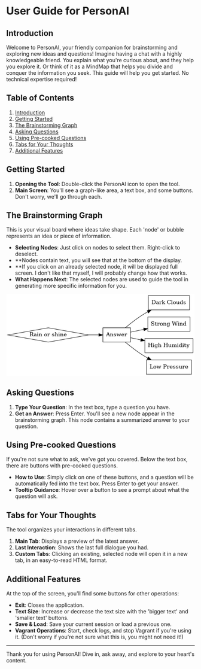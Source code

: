 # User Guide for PersonAI

## Introduction

Welcome to PersonAI, your friendly companion for brainstorming and exploring new ideas and questions! Imagine having a chat with a highly knowledgeable friend. You explain what you're curious about, and they help you explore it. Or think of it as a MindMap that helps you divide and conquer the information you seek. This guide will help you get started. No technical expertise required!

## Table of Contents

1. [Introduction](#introduction)
2. [Getting Started](#getting-started)
3. [The Brainstorming Graph](#the-brainstorming-graph)
4. [Asking Questions](#asking-questions)
5. [Using Pre-cooked Questions](#using-pre-cooked-questions)
6. [Tabs for Your Thoughts](#tabs-for-your-thoughts)
7. [Additional Features](#additional-features)

## Getting Started

1. **Opening the Tool**: Double-click the PersonAI icon to open the tool.
2. **Main Screen**: You'll see a graph-like area, a text box, and some buttons. Don't worry, we'll go through each.

## The Brainstorming Graph

This is your visual board where ideas take shape. Each 'node' or bubble represents an idea or piece of information. 

- **Selecting Nodes**: Just click on nodes to select them. Right-click to deselect.
- **Nodes contain text, you will see that at the bottom of the display.
- **If you click on an already selected node, it will be displayed full screen. I don't like that myself, I will probably change how that works.
- **What Happens Next**: The selected nodes are used to guide the tool in generating more specific information for you.

![Main screen](main.png)

## Asking Questions

1. **Type Your Question**: In the text box, type a question you have.
2. **Get an Answer**: Press Enter. You'll see a new node appear in the brainstorming graph. This node contains a summarized answer to your question.

<!-- Insert visual here -->

## Using Pre-cooked Questions

If you're not sure what to ask, we've got you covered. Below the text box, there are buttons with pre-cooked questions.

- **How to Use**: Simply click on one of these buttons, and a question will be automatically fed into the text box. Press Enter to get your answer.
- **Tooltip Guidance**: Hover over a button to see a prompt about what the question will ask.

<!-- Insert visual here -->

## Tabs for Your Thoughts

The tool organizes your interactions in different tabs. 

1. **Main Tab**: Displays a preview of the latest answer.
2. **Last Interaction**: Shows the last full dialogue you had.
3. **Custom Tabs**: Clicking an existing, selected node will open it in a new tab, in an easy-to-read HTML format.

<!-- Insert visual here -->

## Additional Features

At the top of the screen, you'll find some buttons for other operations:

- **Exit**: Closes the application.
- **Text Size**: Increase or decrease the text size with the 'bigger text' and 'smaller text' buttons.
- **Save & Load**: Save your current session or load a previous one.
- **Vagrant Operations**: Start, check logs, and stop Vagrant if you're using it. (Don't worry if you're not sure what this is, you might not need it!)

<!-- Insert visual here -->

---

Thank you for using PersonAI! Dive in, ask away, and explore to your heart's content.

